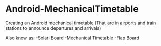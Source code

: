 Android-MechanicalTimetable
===========================

Creating an Android mechanical timetable 
(That are in airports and train stations to announce departures and arrivals)

Also know as:
-Solari Board
-Mechanical Timetable
-Flap Board


